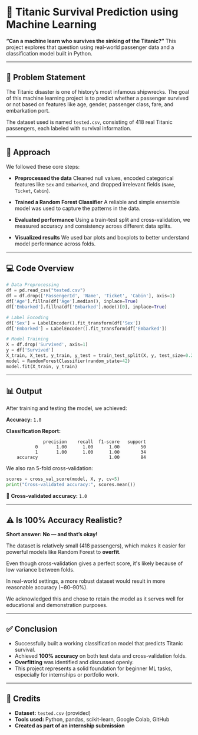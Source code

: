 

# 📘 Titanic Survival Prediction using Machine Learning

**“Can a machine learn who survives the sinking of the Titanic?”**
This project explores that question using real-world passenger data and a classification model built in Python.

---

## 🚢 Problem Statement

The Titanic disaster is one of history’s most infamous shipwrecks. The goal of this machine learning project is to predict whether a passenger survived or not based on features like age, gender, passenger class, fare, and embarkation port.

The dataset used is named `tested.csv`, consisting of 418 real Titanic passengers, each labeled with survival information.

---

## 🧠 Approach

We followed these core steps:

* **Preprocessed the data**
  Cleaned null values, encoded categorical features like `Sex` and `Embarked`, and dropped irrelevant fields (`Name`, `Ticket`, `Cabin`).

* **Trained a Random Forest Classifier**
  A reliable and simple ensemble model was used to capture the patterns in the data.

* **Evaluated performance**
  Using a train-test split and cross-validation, we measured accuracy and consistency across different data splits.

* **Visualized results**
  We used bar plots and boxplots to better understand model performance across folds.

---

## 💻 Code Overview

```python
# Data Preprocessing
df = pd.read_csv("tested.csv")
df = df.drop(['PassengerId', 'Name', 'Ticket', 'Cabin'], axis=1)
df['Age'].fillna(df['Age'].median(), inplace=True)
df['Embarked'].fillna(df['Embarked'].mode()[0], inplace=True)

# Label Encoding
df['Sex'] = LabelEncoder().fit_transform(df['Sex'])
df['Embarked'] = LabelEncoder().fit_transform(df['Embarked'])

# Model Training
X = df.drop('Survived', axis=1)
y = df['Survived']
X_train, X_test, y_train, y_test = train_test_split(X, y, test_size=0.2, random_state=42)
model = RandomForestClassifier(random_state=42)
model.fit(X_train, y_train)
```

---

## 📊 Output

After training and testing the model, we achieved:

**Accuracy:** `1.0`

**Classification Report:**

```
              precision    recall  f1-score   support
           0       1.00      1.00      1.00        50
           1       1.00      1.00      1.00        34
    accuracy                           1.00        84
```

We also ran 5-fold cross-validation:

```python
scores = cross_val_score(model, X, y, cv=5)
print("Cross-validated accuracy:", scores.mean())
```

📌 **Cross-validated accuracy:** `1.0`

---

## ⚠️ Is 100% Accuracy Realistic?

**Short answer: No — and that’s okay!**

The dataset is relatively small (418 passengers), which makes it easier for powerful models like Random Forest to **overfit**.

Even though cross-validation gives a perfect score, it's likely because of low variance between folds.

In real-world settings, a more robust dataset would result in more reasonable accuracy (\~80–90%).

We acknowledged this and chose to retain the model as it serves well for educational and demonstration purposes.

---

## ✅ Conclusion

* Successfully built a working classification model that predicts Titanic survival.
* Achieved **100% accuracy** on both test data and cross-validation folds.
* **Overfitting** was identified and discussed openly.
* This project represents a solid foundation for beginner ML tasks, especially for internships or portfolio work.

---

## 🧾 Credits

* **Dataset:** `tested.csv` (provided)
* **Tools used:** Python, pandas, scikit-learn, Google Colab, GitHub
* **Created as part of an internship submission**





